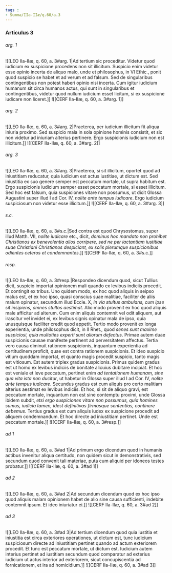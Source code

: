 ```yaml
---
tags : 
- Summa/IIa-IIæ/q.60/a.3
---
```


### Articulus 3

###### arg. 1
![[LEO IIa-IIæ, q. 60, a. 3#arg. 1|Ad tertium sic proceditur. Videtur quod iudicium ex suspicione procedens non sit illicitum. Suspicio enim videtur esse opinio incerta de aliquo malo, unde et philosophus, in VI Ethic., ponit quod suspicio se habet et ad verum et ad falsum. Sed de singularibus contingentibus non potest haberi opinio nisi incerta. Cum igitur iudicium humanum sit circa humanos actus, qui sunt in singularibus et contingentibus, videtur quod nullum iudicium esset licitum, si ex suspicione iudicare non liceret.]]
![[CERF IIa-IIæ, q. 60, a. 3#arg. 1]]

###### arg. 2
![[LEO IIa-IIæ, q. 60, a. 3#arg. 2|Praeterea, per iudicium illicitum fit aliqua iniuria proximo. Sed suspicio mala in sola opinione hominis consistit, et sic non videtur ad iniuriam alterius pertinere. Ergo suspicionis iudicium non est illicitum.]]
![[CERF IIa-IIæ, q. 60, a. 3#arg. 2]]

###### arg. 3
![[LEO IIa-IIæ, q. 60, a. 3#arg. 3|Praeterea, si sit illicitum, oportet quod ad iniustitiam reducatur, quia iudicium est actus iustitiae, ut dictum est. Sed iniustitia ex suo genere semper est peccatum mortale, ut supra habitum est. Ergo suspicionis iudicium semper esset peccatum mortale, si esset illicitum. Sed hoc est falsum, quia suspiciones vitare non possumus, ut dicit Glossa Augustini super illud I ad Cor. IV, *nolite ante tempus iudicare*. Ergo iudicium suspiciosum non videtur esse illicitum.]]
![[CERF IIa-IIæ, q. 60, a. 3#arg. 3]]

###### s.c.
![[LEO IIa-IIæ, q. 60, a. 3#s.c.|Sed contra est quod Chrysostomus, super illud Matth. VII, *nolite iudicare* etc., dicit, *dominus hoc mandato non prohibet Christianos ex benevolentia alios corripere, sed ne per iactantiam iustitiae suae Christiani Christianos despiciant, ex solis plerumque suspicionibus odientes ceteros et condemnantes*.]]
![[CERF IIa-IIæ, q. 60, a. 3#s.c.]]

###### resp.
![[LEO IIa-IIæ, q. 60, a. 3#resp.|Respondeo dicendum quod, sicut Tullius dicit, suspicio importat opinionem mali quando ex levibus indiciis procedit. Et contingit ex tribus. Uno quidem modo, ex hoc quod aliquis in seipso malus est, et ex hoc ipso, quasi conscius suae malitiae, faciliter de aliis malum opinatur, secundum illud Eccle. X, *in via stultus ambulans, cum ipse sit insipiens, omnes stultos aestimat*. Alio modo provenit ex hoc quod aliquis male afficitur ad alterum. Cum enim aliquis contemnit vel odit aliquem, aut irascitur vel invidet ei, ex levibus signis opinatur mala de ipso, quia unusquisque faciliter credit quod appetit. Tertio modo provenit ex longa experientia, unde philosophus dicit, in II Rhet., quod *senes sunt maxime suspiciosi, quia multoties experti sunt aliorum defectus*. Primae autem duae suspicionis causae manifeste pertinent ad perversitatem affectus. Tertia vero causa diminuit rationem suspicionis, inquantum experientia ad certitudinem proficit, quae est contra rationem suspicionis. Et ideo suspicio vitium quoddam importat, et quanto magis procedit suspicio, tanto magis est vitiosum. Est autem triplex gradus suspicionis. Primus quidem gradus est ut homo ex levibus indiciis de bonitate alicuius dubitare incipiat. Et hoc est veniale et leve peccatum, pertinet enim *ad tentationem humanam, sine qua vita ista non ducitur*, ut habetur in Glossa super illud I ad Cor. IV, *nolite ante tempus iudicare*. Secundus gradus est cum aliquis pro certo malitiam alterius aestimat ex levibus indiciis. Et hoc, si sit de aliquo gravi, est peccatum mortale, inquantum non est sine contemptu proximi, unde Glossa ibidem subdit, *etsi ergo suspiciones vitare non possumus, quia homines sumus, iudicia tamen, idest definitivas firmasque sententias, continere debemus*. Tertius gradus est cum aliquis iudex ex suspicione procedit ad aliquem condemnandum. Et hoc directe ad iniustitiam pertinet. Unde est peccatum mortale.]]
![[CERF IIa-IIæ, q. 60, a. 3#resp.]]

###### ad 1
![[LEO IIa-IIæ, q. 60, a. 3#ad 1|Ad primum ergo dicendum quod in humanis actibus invenitur aliqua certitudo, non quidem sicut in demonstrativis, sed secundum quod convenit tali materiae, puta cum aliquid per idoneos testes probatur.]]
![[CERF IIa-IIæ, q. 60, a. 3#ad 1]]

###### ad 2
![[LEO IIa-IIæ, q. 60, a. 3#ad 2|Ad secundum dicendum quod ex hoc ipso quod aliquis malam opinionem habet de alio sine causa sufficienti, indebite contemnit ipsum. Et ideo iniuriatur ei.]]
![[CERF IIa-IIæ, q. 60, a. 3#ad 2]]

###### ad 3
![[LEO IIa-IIæ, q. 60, a. 3#ad 3|Ad tertium dicendum quod quia iustitia et iniustitia est circa exteriores operationes, ut dictum est, tunc iudicium suspiciosum directe ad iniustitiam pertinet quando ad actum exteriorem procedit. Et tunc est peccatum mortale, ut dictum est. Iudicium autem interius pertinet ad iustitiam secundum quod comparatur ad exterius iudicium ut actus interior ad exteriorem, sicut concupiscentia ad fornicationem, et ira ad homicidium.]]
![[CERF IIa-IIæ, q. 60, a. 3#ad 3]]

